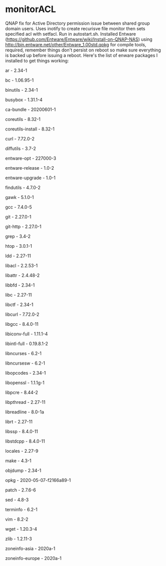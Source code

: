 # monitorACL
QNAP fix for Active Directory permission issue between shared group domain users.  Uses inotify to create recurisve file monitor then sets specified acl with setfacl.  Run in autostart.sh.  Installed Entware (https://github.com/Entware/Entware/wiki/Install-on-QNAP-NAS) using http://bin.entware.net/other/Entware_1.00std.qpkg for compile tools, required, remember things don't persist on reboot so make sure everything is backed up before issuing a reboot.
Here's the list of enware packages I installed to get things working:

ar - 2.34-1

bc - 1.06.95-1

binutils - 2.34-1

busybox - 1.31.1-4

ca-bundle - 20200601-1

coreutils - 8.32-1

coreutils-install - 8.32-1

curl - 7.72.0-2

diffutils - 3.7-2

entware-opt - 227000-3

entware-release - 1.0-2

entware-upgrade - 1.0-1

findutils - 4.7.0-2

gawk - 5.1.0-1

gcc - 7.4.0-5

git - 2.27.0-1

git-http - 2.27.0-1

grep - 3.4-2

htop - 3.0.1-1

ldd - 2.27-11

libacl - 2.2.53-1

libattr - 2.4.48-2

libbfd - 2.34-1

libc - 2.27-11

libctf - 2.34-1

libcurl - 7.72.0-2

libgcc - 8.4.0-11

libiconv-full - 1.11.1-4

libintl-full - 0.19.8.1-2

libncurses - 6.2-1

libncursesw - 6.2-1

libopcodes - 2.34-1

libopenssl - 1.1.1g-1

libpcre - 8.44-2

libpthread - 2.27-11

libreadline - 8.0-1a

librt - 2.27-11

libssp - 8.4.0-11

libstdcpp - 8.4.0-11

locales - 2.27-9

make - 4.3-1

objdump - 2.34-1

opkg - 2020-05-07-f2166a89-1

patch - 2.7.6-6

sed - 4.8-3

terminfo - 6.2-1

vim - 8.2-2

wget - 1.20.3-4

zlib - 1.2.11-3

zoneinfo-asia - 2020a-1

zoneinfo-europe - 2020a-1
